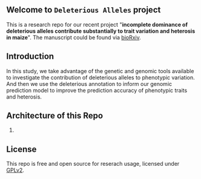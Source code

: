 ## Welcome to `Deleterious Alleles` project
This is a research repo for our recent project "**incomplete dominance of deleterious alleles contribute substantially to trait variation and heterosis in maize**". The manuscript could be found via [bioRxiv]().

## Introduction
In this study, we take advantage of the genetic and genomic tools available to investigate the contribution of deleterious alleles to phenotypic variation. And then we use the deleterious annotation to inform our genomic prediction model to improve the prediction accuracy of phenotypic traits and heterosis.

## Architecture of this Repo
1. 




## License
This repo is free and open source for reserach usage, licensed under [GPLv2](https://www.gnu.org/licenses/old-licenses/gpl-2.0.en.html).

